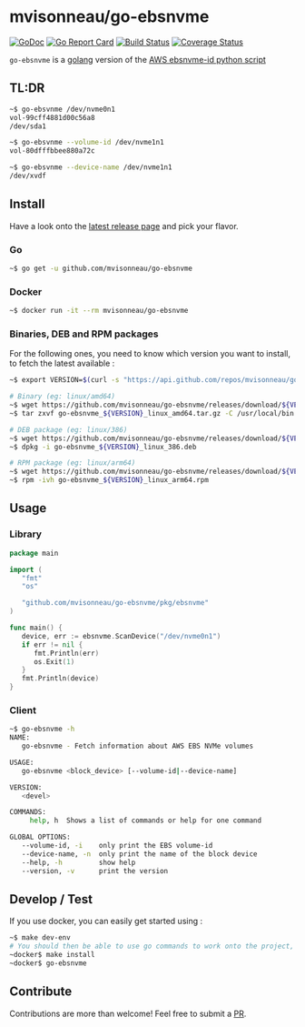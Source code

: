 # mvisonneau/go-ebsnvme

[![GoDoc](https://godoc.org/github.com/mvisonneau/go-ebsnvme?status.svg)](https://godoc.org/github.com/mvisonneau/go-ebsnvme/app)
[![Go Report Card](https://goreportcard.com/badge/github.com/mvisonneau/go-ebsnvme)](https://goreportcard.com/report/github.com/mvisonneau/go-ebsnvme)
[![Build Status](https://cloud.drone.io/api/badges/mvisonneau/go-ebsnvme/status.svg)](https://cloud.drone.io/mvisonneau/go-ebsnvme)
[![Coverage Status](https://coveralls.io/repos/github/mvisonneau/go-ebsnvme/badge.svg?branch=master)](https://coveralls.io/github/mvisonneau/go-ebsnvme?branch=master)

`go-ebsnvme` is a [golang](https://golang.org/) version of the [AWS ebsnvme-id python script](https://docs.aws.amazon.com/AWSEC2/latest/UserGuide/nvme-ebs-volumes.html)

## TL:DR

```bash
~$ go-ebsvnme /dev/nvme0n1
vol-99cff4881d00c56a8
/dev/sda1

~$ go-ebsvnme --volume-id /dev/nvme1n1
vol-80dfffbbee880a72c

~$ go-ebsvnme --device-name /dev/nvme1n1
/dev/xvdf
```

## Install

Have a look onto the [latest release page](https://github.com/mvisonneau/go-ebsnvme/releases/latest) and pick your flavor.

### Go

```bash
~$ go get -u github.com/mvisonneau/go-ebsnvme
```

### Docker

```bash
~$ docker run -it --rm mvisonneau/go-ebsnvme
```

### Binaries, DEB and RPM packages

For the following ones, you need to know which version you want to install, to fetch the latest available :

```bash
~$ export VERSION=$(curl -s "https://api.github.com/repos/mvisonneau/go-ebsnvme/releases/latest" | grep '"tag_name":' | sed -E 's/.*"([^"]+)".*/\1/')
```

```bash
# Binary (eg: linux/amd64)
~$ wget https://github.com/mvisonneau/go-ebsnvme/releases/download/${VERSION}/go-ebsnvme_${VERSION}_linux_amd64.tar.gz
~$ tar zxvf go-ebsnvme_${VERSION}_linux_amd64.tar.gz -C /usr/local/bin

# DEB package (eg: linux/386)
~$ wget https://github.com/mvisonneau/go-ebsnvme/releases/download/${VERSION}/go-ebsnvme_${VERSION}_linux_386.deb
~$ dpkg -i go-ebsnvme_${VERSION}_linux_386.deb

# RPM package (eg: linux/arm64)
~$ wget https://github.com/mvisonneau/go-ebsnvme/releases/download/${VERSION}/go-ebsnvme_${VERSION}_linux_arm64.rpm
~$ rpm -ivh go-ebsnvme_${VERSION}_linux_arm64.rpm
```

## Usage

### Library

```go
package main

import (
   "fmt"
   "os"

   "github.com/mvisonneau/go-ebsnvme/pkg/ebsnvme"
)

func main() {
   device, err := ebsnvme.ScanDevice("/dev/nvme0n1")
   if err != nil {
      fmt.Println(err)
      os.Exit(1)
   }
   fmt.Println(device)
}
```

### Client

```bash
~$ go-ebsnvme -h
NAME:
   go-ebsnvme - Fetch information about AWS EBS NVMe volumes

USAGE:
   go-ebsnvme <block_device> [--volume-id|--device-name]

VERSION:
   <devel>

COMMANDS:
     help, h  Shows a list of commands or help for one command

GLOBAL OPTIONS:
   --volume-id, -i    only print the EBS volume-id
   --device-name, -n  only print the name of the block device
   --help, -h         show help
   --version, -v      print the version
```

## Develop / Test

If you use docker, you can easily get started using :

```bash
~$ make dev-env
# You should then be able to use go commands to work onto the project, eg:
~docker$ make install
~docker$ go-ebsnvme
```

## Contribute

Contributions are more than welcome! Feel free to submit a [PR](https://github.com/mvisonneau/go-ebsnvme/pulls).
